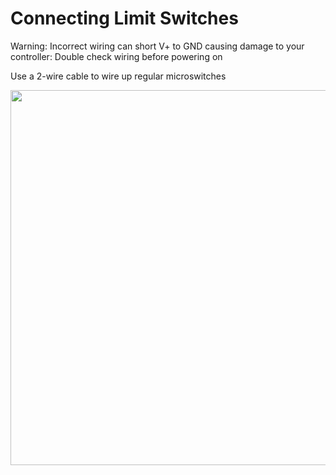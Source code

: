 # Connecting Limit Switches

Warning: Incorrect wiring can short V+ to GND causing damage to your controller: Double check wiring before powering on
 
Use a 2-wire cable to wire up regular microswitches

<img src="https://github.com/Spark-Concepts/xPro-V5/blob/main/images/regular-microswitches.jpg" width="600">

